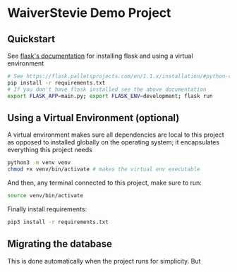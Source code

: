 # WaiverStevie Demo Project

## Quickstart

See [flask's documentation](https://flask.palletsprojects.com/en/1.1.x/installation/#python-version) for installing flask and using a virtual environment

```bash
# See https://flask.palletsprojects.com/en/1.1.x/installation/#python-version for installing flask
pip install -r requirements.txt
# If you don't have flask installed see the above documentation
export FLASK_APP=main.py; export FLASK_ENV=development; flask run
```

## Using a Virtual Environment (optional)

A virtual environment makes sure all dependencies are local to this project as opposed to installed globally on the operating system; it encapsulates everything this project needs

```bash
python3 -m venv venv
chmod +x venv/bin/activate # makes the virtual env executable
```

And then, any terminal connected to this project, make sure to run:

```bash
source venv/bin/activate
```

Finally install requirements:

```bash
pip3 install -r requirements.txt
```

## Migrating the database

This is done automatically when the project runs for simplicity. But
